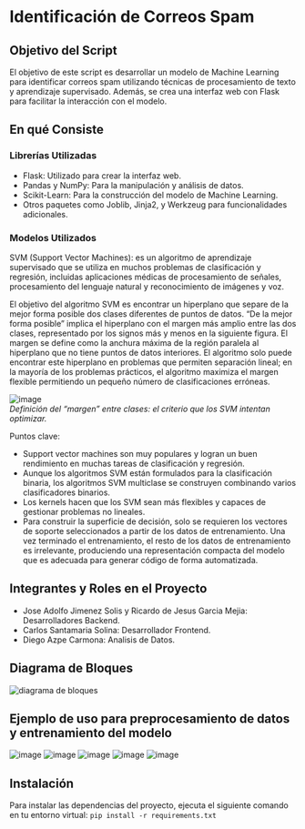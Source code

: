 # Identificación de Correos Spam
## Objetivo del Script
El objetivo de este script es desarrollar un modelo de Machine Learning para identificar correos spam utilizando técnicas de procesamiento de texto y aprendizaje supervisado. Además, se crea una interfaz web con Flask para facilitar la interacción con el modelo.

## En qué Consiste
### Librerías Utilizadas
- Flask: Utilizado para crear la interfaz web.
- Pandas y NumPy: Para la manipulación y análisis de datos.
- Scikit-Learn: Para la construcción del modelo de Machine Learning.
- Otros paquetes como Joblib, Jinja2, y Werkzeug para funcionalidades adicionales.

### Modelos Utilizados
SVM (Support Vector Machines): es un algoritmo de aprendizaje supervisado que se utiliza en muchos problemas de clasificación y regresión, incluidas aplicaciones médicas de procesamiento de señales, procesamiento del lenguaje natural y reconocimiento de imágenes y voz.

El objetivo del algoritmo SVM es encontrar un hiperplano que separe de la mejor forma posible dos clases diferentes de puntos de datos. “De la mejor forma posible” implica el hiperplano con el margen más amplio entre las dos clases, representado por los signos más y menos en la siguiente figura. El margen se define como la anchura máxima de la región paralela al hiperplano que no tiene puntos de datos interiores. El algoritmo solo puede encontrar este hiperplano en problemas que permiten separación lineal; en la mayoría de los problemas prácticos, el algoritmo maximiza el margen flexible permitiendo un pequeño número de clasificaciones erróneas.

![image](https://github.com/RicardoJGM/web-service-IA/assets/166866230/73cce429-ad41-43d9-8201-4c29099bcc2e)                                                                                                                                                       
                                                  *Definición del “margen” entre clases: el criterio que los SVM intentan optimizar.*

Puntos clave:
- Support vector machines son muy populares y logran un buen rendimiento en muchas tareas de clasificación y regresión.
- Aunque los algoritmos SVM están formulados para la clasificación binaria, los algoritmos SVM multiclase se construyen combinando varios clasificadores binarios.
- Los kernels hacen que los SVM sean más flexibles y capaces de gestionar problemas no lineales.
- Para construir la superficie de decisión, solo se requieren los vectores de soporte seleccionados a partir de los datos de entrenamiento. Una vez terminado el entrenamiento, el resto de los datos de entrenamiento es irrelevante, produciendo una representación compacta del modelo que es adecuada para generar código de forma automatizada.

## Integrantes y Roles en el Proyecto
* Jose Adolfo Jimenez Solis y  Ricardo de Jesus Garcia Mejia: Desarrolladores Backend.
* Carlos Santamaria Solina: Desarrollador Frontend.
* Diego Azpe Carmona: Analisis de Datos.

## Diagrama de Bloques

![diagrama de bloques](https://github.com/RicardoJGM/web-service-IA/assets/166866230/c619fba5-bdf1-4594-a7ef-17d6afc79140)

## Ejemplo de uso para preprocesamiento de datos y entrenamiento del modelo

![image](https://github.com/RicardoJGM/web-service-IA/assets/166866230/8c45b9e8-cbbd-45d8-b023-578cf7bd3a18)
![image](https://github.com/RicardoJGM/web-service-IA/assets/166866230/2ecbc425-9ab6-412b-ba6c-e9a31a5c2d6b)
![image](https://github.com/RicardoJGM/web-service-IA/assets/166866230/336d7bb9-ace5-469e-b649-c4d45cd1db98)
![image](https://github.com/RicardoJGM/web-service-IA/assets/166866230/4129b8a8-1500-4bc5-a4d3-56b0fb30b875)
![image](https://github.com/RicardoJGM/web-service-IA/assets/166866230/d1a268f7-ced1-4480-ab0b-74824ae6dc00)

## Instalación
Para instalar las dependencias del proyecto, ejecuta el siguiente comando en tu entorno virtual:
`pip install -r requirements.txt`
